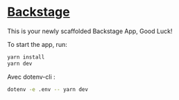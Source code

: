 # [Backstage](https://backstage.io)

This is your newly scaffolded Backstage App, Good Luck!

To start the app, run:

```sh
yarn install
yarn dev
```

Avec dotenv-cli :

```sh
dotenv -e .env -- yarn dev
```

